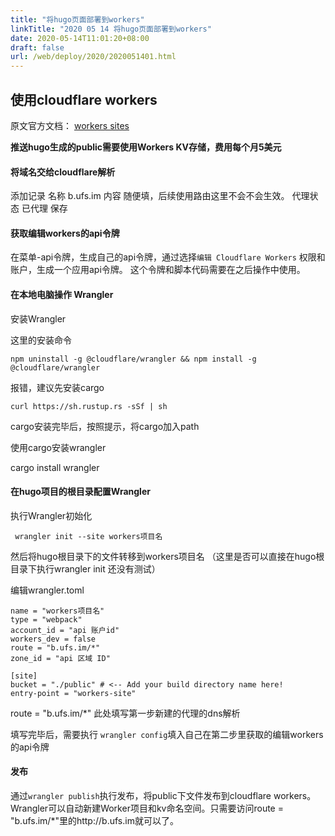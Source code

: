 ```yaml
---
title: "将hugo页面部署到workers"
linkTitle: "2020 05 14 将hugo页面部署到workers"
date: 2020-05-14T11:01:20+08:00
draft: false
url: /web/deploy/2020/2020051401.html
---
```




## 使用cloudflare workers

原文官方文档： [workers sites](https://developers.cloudflare.com/workers/sites)

**推送hugo生成的public需要使用Workers KV存储，费用每个月5美元**

#### 将域名交给cloudflare解析

添加记录 名称 b.ufs.im  内容 随便填，后续使用路由这里不会不会生效。 代理状态 已代理 保存


#### 获取编辑workers的api令牌

在菜单-api令牌，生成自己的api令牌，通过选择`编辑 Cloudflare Workers` 权限和账户，生成一个应用api令牌。
这个令牌和脚本代码需要在之后操作中使用。


#### 在本地电脑操作 Wrangler

安装Wrangler

这里的安装命令

```
npm uninstall -g @cloudflare/wrangler && npm install -g @cloudflare/wrangler
```

报错，建议先安装cargo

```
curl https://sh.rustup.rs -sSf | sh
```

cargo安装完毕后，按照提示，将cargo加入path

使用cargo安装wrangler

cargo install wrangler


#### 在hugo项目的根目录配置Wrangler

执行Wrangler初始化
```
 wrangler init --site workers项目名
```

然后将hugo根目录下的文件转移到workers项目名
（这里是否可以直接在hugo根目录下执行wrangler init 还没有测试）

编辑wrangler.toml
```
name = "workers项目名"
type = "webpack"
account_id = "api 账户id"
workers_dev = false
route = "b.ufs.im/*"
zone_id = "api 区域 ID"

[site]
bucket = "./public" # <-- Add your build directory name here!
entry-point = "workers-site"
```

route = "b.ufs.im/*"   此处填写第一步新建的代理的dns解析

填写完毕后，需要执行 `wrangler config`填入自己在第二步里获取的编辑workers的api令牌


#### 发布

通过`wrangler publish`执行发布，将public下文件发布到cloudflare workers。
Wrangler可以自动新建Worker项目和kv命名空间。只需要访问route = "b.ufs.im/*"里的http://b.ufs.im就可以了。